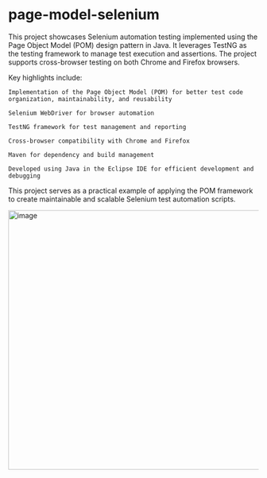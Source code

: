 # page-model-selenium
This project showcases Selenium automation testing implemented using the Page Object Model (POM) design pattern in Java. It leverages TestNG as the testing framework to manage test execution and assertions. The project supports cross-browser testing on both Chrome and Firefox browsers.

Key highlights include:

    Implementation of the Page Object Model (POM) for better test code organization, maintainability, and reusability

    Selenium WebDriver for browser automation

    TestNG framework for test management and reporting

    Cross-browser compatibility with Chrome and Firefox

    Maven for dependency and build management

    Developed using Java in the Eclipse IDE for efficient development and debugging

This project serves as a practical example of applying the POM framework to create maintainable and scalable Selenium test automation scripts.

<img width="1243" height="521" alt="image" src="https://github.com/user-attachments/assets/21aab002-900d-4ce2-a7e6-155edae0e092" />


